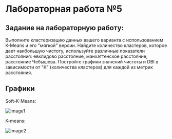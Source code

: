# Лабораторная работа №5

## Задание на лабораторную работу:

Выполните кластеризацию данных вашего варианта с использованием K-Means и его "мягкой" версии. Найдите количество кластеров, которое дает наибольшую чистоту, используйте различные показатели расстояния: евклидово расстояние, манхэттенское расстояние, расстояние Чебышева. Постройте графики значений чистоты и DBI в зависимости от "K" (количества кластеров) для каждой из метрик расстояния.

## Графики

Soft-K-Means:

![image1](https://github.com/nvnovitskiy/2021-AI-ML/blob/main/task5/soft-k-means-metrics.png)

K-means:

![image2](https://github.com/nvnovitskiy/2021-AI-ML/blob/main/task5/k-means-metrics.png)
